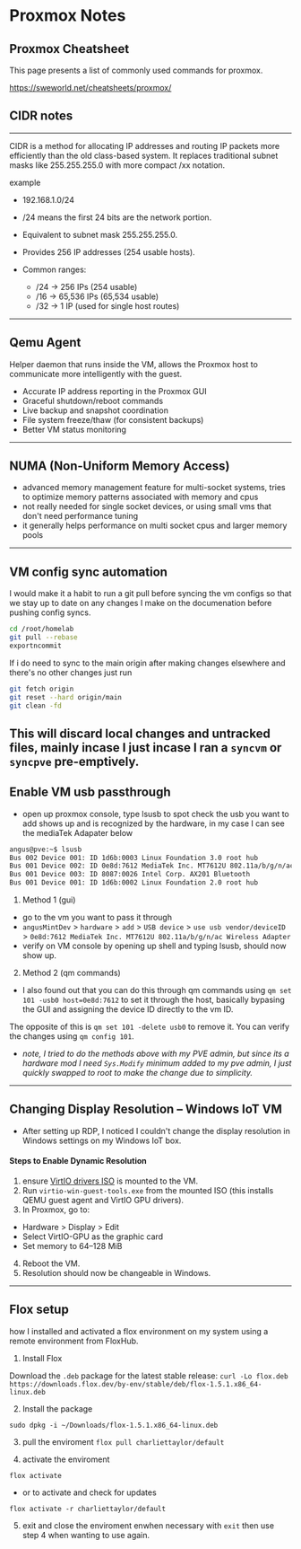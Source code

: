# Proxmox Notes 

## Proxmox Cheatsheet 
This page presents a list of commonly used commands for proxmox.

https://sweworld.net/cheatsheets/proxmox/

## CIDR notes
-----------------------------------------------------------
CIDR is a method for allocating IP addresses and routing IP packets more efficiently than the old class-based system. It replaces traditional subnet masks like 255.255.255.0 with more compact /xx notation.

example
-  192.168.1.0/24
  - /24 means the first 24 bits are the network portion.
  - Equivalent to subnet mask 255.255.255.0.
  - Provides 256 IP addresses (254 usable hosts).

- Common ranges:
  - /24 → 256 IPs (254 usable)
  - /16 → 65,536 IPs (65,534 usable)
  - /32 → 1 IP (used for single host routes)
-----------------------------------------------------------


## Qemu Agent
Helper daemon that runs inside the VM, allows the Proxmox host to communicate more intelligently with the guest.
- Accurate IP address reporting in the Proxmox GUI
- Graceful shutdown/reboot commands
- Live backup and snapshot coordination
- File system freeze/thaw (for consistent backups)
- Better VM status monitoring
-----------------------------------------------------------

## NUMA (Non-Uniform Memory Access)
- advanced memory management feature for multi-socket systems, tries to optimize memory patterns associated with memory and cpus
- not really needed for single socket devices, or using small vms that don't need performance tuning
- it generally helps performance on multi socket cpus and larger memory pools
-----------------------------------------------------------

## VM config sync automation
I would make it a habit to run a git pull before syncing the vm configs so that we stay up to date on any changes I make on the documenation before pushing config syncs.

```bash
cd /root/homelab
git pull --rebase
exportncommit
```

If i do need to sync to the main origin after making changes elsewhere and there's no other changes just run
```bash
git fetch origin
git reset --hard origin/main
git clean -fd
```
This will discard local changes and untracked files, mainly incase I just incase I ran a `syncvm` or `syncpve` pre-emptively. 
-----------------------------------------------------------

## Enable VM usb passthrough
- open up proxmox console, type lsusb to spot check the usb you want to add shows up and is recognized by the hardware, in my case I can see the mediaTek Adapater below

```bash
angus@pve:~$ lsusb
Bus 002 Device 001: ID 1d6b:0003 Linux Foundation 3.0 root hub
Bus 001 Device 002: ID 0e8d:7612 MediaTek Inc. MT7612U 802.11a/b/g/n/ac Wireless Adapter
Bus 001 Device 003: ID 8087:0026 Intel Corp. AX201 Bluetooth
Bus 001 Device 001: ID 1d6b:0002 Linux Foundation 2.0 root hub
```

1) Method 1 (gui)

- go to the vm you want to pass it through
-  `angusMintDev` > `hardware` > `add` > `USB device` > `use usb vendor/deviceID` > `0e8d:7612 MediaTek Inc. MT7612U 802.11a/b/g/n/ac Wireless Adapter`
- verify on VM console by opening up shell and typing lsusb, should now show up.

2) Method 2 (qm commands)

- I also found out that you can do this through qm commands using `qm set 101 -usb0 host=0e8d:7612` to set it through the host, basically bypasing the GUI and assigning the device ID directly to the vm ID. 

The opposite of this is `qm set 101 -delete usb0` to remove it. You can verify the changes using `qm config 101`. 

- *note, I tried to do the methods above with my PVE admin, but since its a hardware mod I need `Sys.Modify` minimum added to my pve admin, I just quickly swapped to root to make the change due to simplicity.*

-----------------------------------------------------------

## Changing Display Resolution – Windows IoT VM
- After setting up RDP, I noticed I couldn't change the display resolution in Windows settings on my Windows IoT box.

#### Steps to Enable Dynamic Resolution
1)  ensure  [VirtIO drivers ISO](https://fedorapeople.org/groups/virt/virtio-win/direct-downloads/archive-virtio/virtio-win-0.1.271-1/) is mounted to the VM.
2) Run `virtio-win-guest-tools.exe` from the mounted ISO (this installs QEMU guest agent and VirtIO GPU drivers).
3) In Proxmox, go to:
- Hardware > Display > Edit
- Select VirtIO-GPU as the graphic card
- Set memory to 64–128 MiB
4) Reboot the VM.
5) Resolution should now be changeable in Windows.


-----------------------------------------------------------


## Flox setup 

how I installed and activated a flox environment on my system using a remote environment from FloxHub.

1. Install Flox

Download the `.deb` package for the latest stable release:
`curl -Lo flox.deb https://downloads.flox.dev/by-env/stable/deb/flox-1.5.1.x86_64-linux.deb`

2. Install the package 

`sudo dpkg -i ~/Downloads/flox-1.5.1.x86_64-linux.deb`

3. pull the enviroment 
`flox pull charliettaylor/default`

4. activate the enviroment 

`flox activate`

- or to activate and check for updates

`flox activate -r charliettaylor/default`

5. exit  and close the enviroment enwhen necessary with `exit` then use step 4 when wanting to use again.

